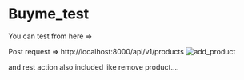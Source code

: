 # Buyme_test

You can test from here =>

Post request => http://localhost:8000/api/v1/products
![add_product](https://user-images.githubusercontent.com/91711234/223426425-77d3f506-b32a-49fd-b6b4-064f08d341ac.png)

and rest action also included like remove product....
